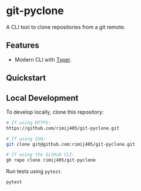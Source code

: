 # git-pyclone

A CLI tool to clone repositories from a git remote.

## Features

- Modern CLI with [Typer][typer].

## Quickstart

## Local Development

To develop locally, clone this repository:

```bash
# If using HTTPS:
https://github.com/rimij405/git-pyclone.git

# If using SSH:
git clone git@github.com:rimij405/git-pyclone.git

# If using the GitHub CLI:
gh repo clone rimij405/git-pyclone
```

Run tests using `pytest`.

```bash
pytest
```

<!-- LINKS -->

[typer]: https://typer.tiangolo.com/
[poetry]: https://python-poetry.org/
